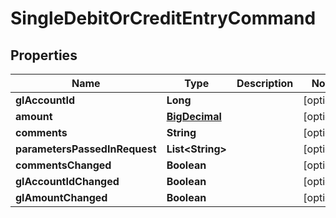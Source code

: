 

# SingleDebitOrCreditEntryCommand

## Properties

Name | Type | Description | Notes
------------ | ------------- | ------------- | -------------
**glAccountId** | **Long** |  |  [optional]
**amount** | [**BigDecimal**](BigDecimal.md) |  |  [optional]
**comments** | **String** |  |  [optional]
**parametersPassedInRequest** | **List&lt;String&gt;** |  |  [optional]
**commentsChanged** | **Boolean** |  |  [optional]
**glAccountIdChanged** | **Boolean** |  |  [optional]
**glAmountChanged** | **Boolean** |  |  [optional]



